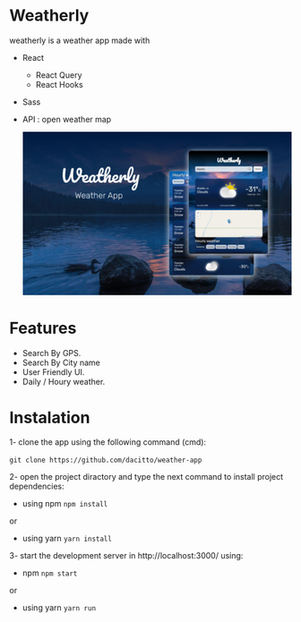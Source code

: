 # Weatherly 
weatherly is a weather app made with 
- React
    - React Query
    - React Hooks 
- Sass

- API : open weather map

  <img src="https://github.com/dacitto/images-icons/blob/main/previews/weatherly.png"/>


# Features
- Search By GPS.
- Search By City name
- User Friendly UI.
- Daily / Houry weather.

# Instalation
1- clone the app using the following command (cmd):

 `git clone https://github.com/dacitto/weather-app`
 
2- open the project diractory and type the next command to install project dependencies:
   
   - using npm `npm install` 
    
   or
    
   - using yarn `yarn install` 
     
     
3- start the development server in http://localhost:3000/ using:

  - npm `npm start`
  
  or
  
  - using yarn `yarn run`
